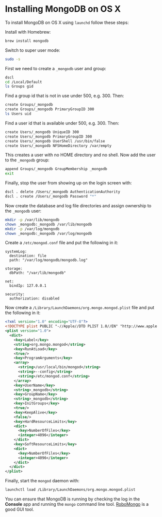 # Installing MongoDB on OS X

To install MongoDB on OS X using `launchd` follow these steps:

Install with Homebrew:

```bash
brew install mongodb
```

Switch to super user mode:

```bash
sudo -s
```

First we need to create a `_mongodb` user and group:

```bash
dscl
cd /Local/Default
ls Groups gid
```

Find a group id that is not in use under 500, e.g. 300.  Then:

```bash
create Groups/_mongodb
create Groups/_mongodb PrimaryGroupID 300
ls Users uid
```

Find a user id that is available under 500, e.g. 300.  Then:

```bash
create Users/_mongodb UniqueID 300
create Users/_mongodb PrimaryGroupID 300
create Users/_mongodb UserShell /usr/bin/false
create Users/_mongodb NFSHomeDirectory /var/empty
```

This creates a user with no HOME directory and no shell.  Now add the user to the `_mongodb` group:

```bash
append Groups/_mongodb GroupMembership _mongodb
exit
```

Finally, stop the user from showing up on the login screen with:

```bash
dscl . delete /Users/_mongodb AuthenticationAuthority
dscl . create /Users/_mongodb Password "*"
```

Now create the database and log file directories and assign ownership to the `_mongodb` user:

```bash
mkdir -p /var/lib/mongodb
chown _mongodb:_mongodb /var/lib/mongodb
mkdir -p /var/log/mongodb
chown _mongodb:_mongodb /var/log/mongodb
```

Create a `/etc/mongod.conf` file and put the following in it:

```
systemLog:
  destination: file
  path: "/var/log/mongodb/mongodb.log"

storage:
  dbPath: "/var/lib/mongodb"

net:
  bindIp: 127.0.0.1

security:
  authorization: disabled
```

Now create a `/Library/LaunchDaemons/org.mongo.mongod.plist` file and put the following in it:

```xml
<?xml version="1.0" encoding="UTF-8"?>
<!DOCTYPE plist PUBLIC "-//Apple//DTD PLIST 1.0//EN" "http://www.apple.com/DTDs/PropertyList-1.0.dtd">
<plist version="1.0">
  <dict>
    <key>Label</key>
    <string>org.mongo.mongod</string>
    <key>RunAtLoad</key>
    <true/>
    <key>ProgramArguments</key>
    <array>
      <string>/usr/local/bin/mongod</string>
      <string>--config</string>
      <string>/etc/mongod.conf</string>
    </array>
    <key>UserName</key>
    <string>_mongodb</string>
    <key>GroupName</key>
    <string>_mongodb</string>
    <key>InitGroups</key>
    <true/>
    <key>KeepAlive</key>
    <false/>
    <key>HardResourceLimits</key>
    <dict>
      <key>NumberOfFiles</key>
      <integer>4096</integer>
    </dict>
    <key>SoftResourceLimits</key>
    <dict>
      <key>NumberOfFiles</key>
      <integer>4096</integer>
    </dict>
  </dict>
</plist>
```

Finally, start the `mongod` daemon with:

```bash
launchctl load /Library/LaunchDaemons/org.mongo.mongod.plist
```

You can ensure that MongoDB is running by checking the log in the **Console** app and running the `mongo` command line tool.  [RoboMongo](https://robomongo.org/) is a good GUI tool.